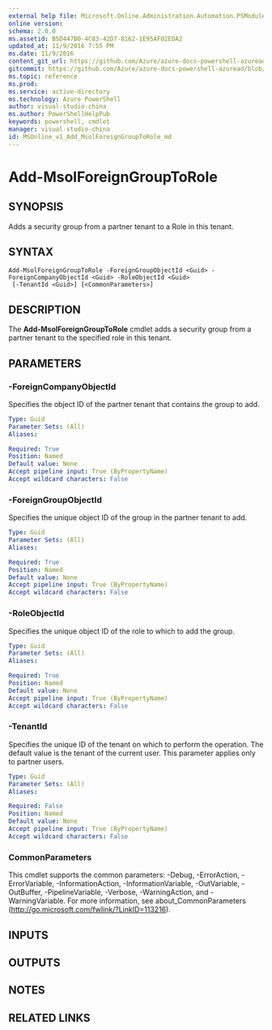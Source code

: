 ```yaml
---
external help file: Microsoft.Online.Administration.Automation.PSModule.dll-Help.xml
online version:
schema: 2.0.0
ms.assetid: B5D447B0-4C83-42D7-8162-1E95AF02EDA2
updated_at: 11/9/2016 7:55 PM
ms.date: 11/9/2016
content_git_url: https://github.com/Azure/azure-docs-powershell-azuread/blob/live/Azure%20AD%20Cmdlets/MSOnline/v1/Add-MsolForeignGroupToRole.md
gitcommit: https://github.com/Azure/azure-docs-powershell-azuread/blob/2ed1dc4a4cad9328c634640b8f50d00798f6278b/Azure%20AD%20Cmdlets/MSOnline/v1/Add-MsolForeignGroupToRole.md
ms.topic: reference
ms.prod: 
ms.service: active-directory
ms.technology: Azure PowerShell
author: visual-studio-china
ms.author: PowerShellHelpPub
keywords: powershell, cmdlet
manager: visual-studio-china
id: MSOnline_v1_Add_MsolForeignGroupToRole_md
---
```


# Add-MsolForeignGroupToRole

## SYNOPSIS
Adds a security group from a partner tenant to a Role in this tenant.

## SYNTAX

```
Add-MsolForeignGroupToRole -ForeignGroupObjectId <Guid> -ForeignCompanyObjectId <Guid> -RoleObjectId <Guid>
 [-TenantId <Guid>] [<CommonParameters>]
```

## DESCRIPTION
The **Add-MsolForeignGroupToRole** cmdlet adds a security group from a partner tenant to the specified role in this tenant.

## PARAMETERS

### -ForeignCompanyObjectId
Specifies the object ID of the partner tenant that contains the group to add.

```yaml
Type: Guid
Parameter Sets: (All)
Aliases:

Required: True
Position: Named
Default value: None
Accept pipeline input: True (ByPropertyName)
Accept wildcard characters: False
```

### -ForeignGroupObjectId
Specifies the unique object ID of the group in the partner tenant to add.

```yaml
Type: Guid
Parameter Sets: (All)
Aliases:

Required: True
Position: Named
Default value: None
Accept pipeline input: True (ByPropertyName)
Accept wildcard characters: False
```

### -RoleObjectId
Specifies the unique object ID of the role to which to add the group.

```yaml
Type: Guid
Parameter Sets: (All)
Aliases:

Required: True
Position: Named
Default value: None
Accept pipeline input: True (ByPropertyName)
Accept wildcard characters: False
```

### -TenantId
Specifies the unique ID of the tenant on which to perform the operation.
The default value is the tenant of the current user.
This parameter applies only to partner users.

```yaml
Type: Guid
Parameter Sets: (All)
Aliases:

Required: False
Position: Named
Default value: None
Accept pipeline input: True (ByPropertyName)
Accept wildcard characters: False
```

### CommonParameters
This cmdlet supports the common parameters: -Debug, -ErrorAction, -ErrorVariable, -InformationAction, -InformationVariable, -OutVariable, -OutBuffer, -PipelineVariable, -Verbose, -WarningAction, and -WarningVariable. For more information, see about_CommonParameters (http://go.microsoft.com/fwlink/?LinkID=113216).

## INPUTS

## OUTPUTS

## NOTES

## RELATED LINKS
